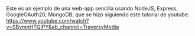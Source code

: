 Este es un ejemplo de una web-app sencilla usando NodeJS, Express, GoogleOAuth20, MongoDB, que se hizo siguiendo este tutorial de youtube:  
https://www.youtube.com/watch?v=SBvmnHTQIPY&ab_channel=TraversyMedia
